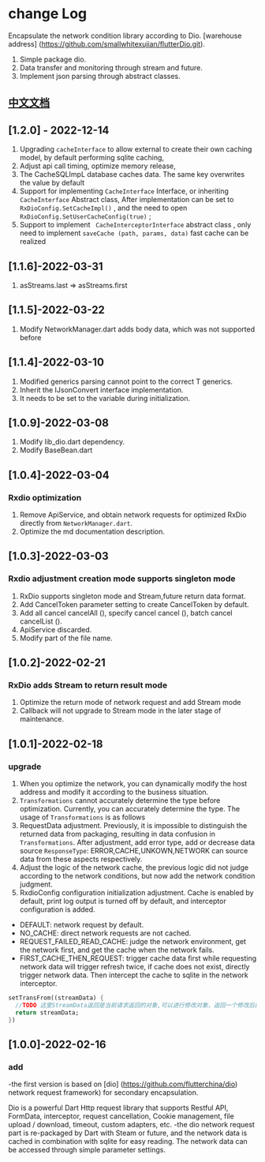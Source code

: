 # change Log

Encapsulate the network condition library according to Dio. [warehouse address] (<https://github.com/smallwhitexujian/flutterDio.git>).

1. Simple package dio.
2. Data transfer and monitoring through stream and future.
3. Implement json parsing through abstract classes.


## [中文文档](https://github.com/smallwhitexujian/flutterDio/blob/main/CHANGELOG_cn.md)

## [1.2.0] - 2022-12-14

1. Upgrading `cacheInterface` to allow external to create their own caching model, by default performing sqlite caching,
2. Adjust api call timing, optimize memory release,
3. The CacheSQLImpL database caches data. The same key overwrites the value by default
4. Support for implementing `CacheInterface` Interface, or inheriting `CacheInterface` Abstract class, After implementation can be set to ` RxDioConfig.SetCacheImpl() ` , and the need to open `RxDioConfig.SetUserCacheConfig(true)` ;
5. Support to implement ` CacheInterceptorInterface` abstract class , only need to implement ` saveCache (path, params, data) ` fast cache can be realized

## [1.1.6]-2022-03-31

1. asStreams.last => asStreams.first

## [1.1.5]-2022-03-22

1. Modify NetworkManager.dart adds body data, which was not supported before

## [1.1.4]-2022-03-10

1. Modified generics parsing cannot point to the correct T generics.
2. Inherit the IJsonConvert interface implementation.
3. It needs to be set to the variable during initialization.

## [1.0.9]-2022-03-08

1. Modify lib_dio.dart dependency.
2. Modify BaseBean.dart

## [1.0.4]-2022-03-04

### Rxdio optimization

1. Remove ApiService, and obtain network requests for optimized RxDio directly from `NetworkManager.dart`.
2. Optimize the md documentation description.

## [1.0.3]-2022-03-03

### Rxdio adjustment creation mode supports singleton mode

 1. RxDio supports singleton mode and Stream,future return data format.
 2. Add CancelToken parameter setting to create CancelToken by default.
 3. Add all cancel cancelAll (), specify cancel cancel (), batch cancel cancelList ().
 4. ApiService discarded.
 5. Modify part of the file name.

## [1.0.2]-2022-02-21

### RxDio adds Stream to return result mode

 1. Optimize the return mode of network request and add Stream mode
 2. Callback will not upgrade to Stream mode in the later stage of maintenance.

## [1.0.1]-2022-02-18

### upgrade

 1. When you optimize the network, you can dynamically modify the host address and modify it according to the business situation.
 2. `Transformations` cannot accurately determine the type before optimization. Currently, you can accurately determine the type. The usage of `Transformations` is as follows
 3. RequestData adjustment. Previously, it is impossible to distinguish the returned data from packaging, resulting in data confusion in `Transformations`. After adjustment, add error type, add or decrease data source `ResponseType`: ERROR,CACHE,UNKOWN,NETWORK can source data from these aspects respectively.
 4. Adjust the logic of the network cache, the previous logic did not judge according to the network conditions, but now add the network condition judgment.
 5. RxdioConfig configuration initialization adjustment. Cache is enabled by default, print log output is turned off by default, and interceptor configuration is added.

- DEFAULT: network request by default.
- NO_CACHE: direct network requests are not cached.
- REQUEST_FAILED_READ_CACHE: judge the network environment, get the network first, and get the cache when the network fails.
- FIRST_CACHE_THEN_REQUEST: trigger cache data first while requesting network data will trigger refresh twice, if cache does not exist, directly trigger network data. Then intercept the cache to sqlite in the network interceptor.

```dart
setTransFrom((streamData) {
  //TODO 这里StreamData返回是当前请求返回的对象,可以进行修改对象，返回一个修改后的对象
  return streamData;
})
```

## [1.0.0]-2022-02-16

### add

-the first version is based on [dio] (<https://github.com/flutterchina/dio>) network request framework) for secondary encapsulation.

Dio is a powerful Dart Http request library that supports Restful API, FormData, interceptor, request cancellation, Cookie management, file upload / download, timeout, custom adapters, etc.
-the dio network request part is re-packaged by Dart with Steam or future, and the network data is cached in combination with sqlite for easy reading. The network data can be accessed through simple parameter settings.
